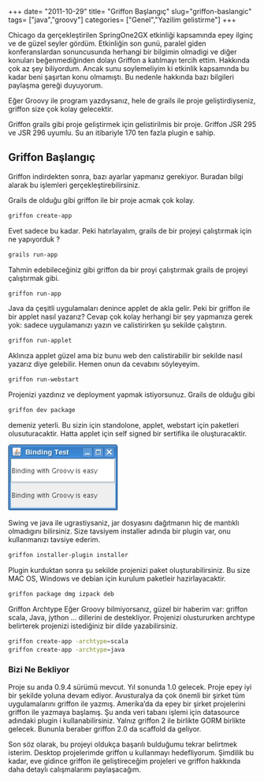 +++
date= "2011-10-29"
title= "Griffon Başlangıç"
slug="griffon-baslangic"
tags= ["java","groovy"]
categories= ["Genel","Yazilim gelistirme"]
+++

Chicago da gerçekleştirilen SpringOne2GX etkinliği kapsamında epey ilginç ve de güzel seyler gördüm. Etkinliğin son gunü, paralel giden konferanslardan sonuncusunda herhangi bir bilgimin olmadigi ve diğer konuları beğenmediğinden dolayı Griffon a katılmayı tercih ettim. Hakkında çok az şey biliyordum. Ancak sunu soylemeliyim ki etkinlik kapsamında bu kadar beni şaşırtan konu olmamıştı. Bu nedenle hakkında bazı bilgileri paylaşma gereği duyuyorum.

Eğer Groovy ile program yazdıysanız, hele de grails ile proje geliştirdiyseniz, griffon size çok kolay gelecektir.

Griffon grails gibi proje geliştirmek için gelistirilmis bir proje. Griffon JSR 295 ve JSR 296 uyumlu. Su an itibariyle 170 ten fazla plugin e sahip.

## Griffon Başlangıç
Griffon indirdekten sonra, bazı ayarlar yapmanız gerekiyor. Buradan bilgi alarak bu işlemleri gerçekleştirebilirsiniz.

Grails de olduğu gibi griffon ile bir proje acmak çok kolay.

```bash
griffon create-app
```

Evet sadece bu kadar. Peki hatırlayalım, grails de bir projeyi çalıştırmak için ne yapıyorduk ?
```bash
grails run-app
```

Tahmin edebileceğiniz gibi griffon da bir proyi çalıştırmak grails de projeyi çalıştırmak gibi.
```bash
griffon run-app
```

Java da çeşitli uygulamaları denince applet de akla gelir. Peki bir griffon ile bir applet nasıl yazarız? Cevap çok kolay herhangi bir şey yapmanıza gerek yok: sadece uygulamanızı yazın ve calistirirken şu sekilde çalıştırın.

```bash
griffon run-applet
```

Aklınıza applet güzel ama biz bunu web den calistirabilir bir sekilde nasıl yazarız diye gelebilir. Hemen onun da cevabını söyleyeyim.

```bash
griffon run-webstart
```

Projenizi yazdınız ve deployment yapmak istiyorsunuz. Grails de olduğu gibi

```bash
griffon dev package
```

demeniz yeterli. Bu sizin için standolone, applet, webstart için paketleri olusuturacaktir. Hatta applet için self signed bir sertifika ile oluşturacaktir.

![Griffon](/images/griffon.jpg)

Swing ve java ile ugrastiysaniz, jar dosyasını dağıtmanın hiç de mantıklı olmadıgını bilirsiniz. Size tavsiyem installer adında bir plugin var, onu kullanmanızı tavsiye ederim.

```bash
griffon installer-plugin installer
```

Plugin kurduktan sonra şu sekilde projenizi paket oluşturabilirsiniz. Bu size MAC OS, Windows ve debian için kurulum paketleir hazirlayacaktir.

```bash
griffon package dmg izpack deb
```

Griffon Archtype
Eğer Groovy bilmiyorsanız, güzel bir haberim var: griffon scala, Java, jython … dillerini de destekliyor. Projenizi olustururken archtype belirterek projenizi istediğiniz bir dilde yazabilirsiniz.

```bash
griffon create-app -archtype=scala
griffon create-app -archtype=java
```

### Bizi Ne Bekliyor
Proje su anda 0.9.4 sürümü mevcut. Yıl sonunda 1.0 gelecek. Proje epey iyi bir şekilde yoluna devam ediyor. Avusturalya da çok önemli bir şirket tüm uygulamalarını griffon ile yazmış. Amerika’da da epey bir şirket projelerini griffon ile yazmaya başlamış.
Şu anda veri tabanı işlemi için datasource adındaki plugin i kullanabilirsiniz. Yalnız griffon 2 ile birlikte GORM birlikte gelecek. Bununla beraber griffon 2.0 da scaffold da geliyor.

Son söz olarak, bu projeyi oldukça başarılı bulduğumu tekrar belirtmek isterim. Desktop projelerimde griffon u kullanmayı hedefliyorum. Şimdilik bu kadar, eve gidince griffon ile geliştireceğim projeleri ve griffon hakkında daha detaylı calışmalarımı paylaşacağım.